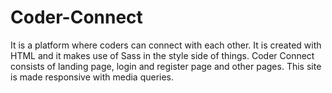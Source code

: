 # Coder-Connect
It is a platform where coders can connect with each other. It is created with HTML and it makes use of Sass in the style side of things. Coder Connect consists of landing page, login and register page and other pages. This site is made responsive with media queries.
